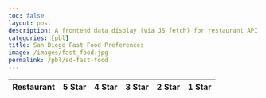 ```yaml
---
toc: false
layout: post
description: A frontend data display (via JS fetch) for restaurant API (made with BE POJO and JPA).
categories: [pbl]
title: San Diego Fast Food Preferences
image: /images/fast_food.jpg
permalink: /pbl/sd-fast-food
---
```

<!-- HTML table fragment for page -->
<table>
  <thead>
  <tr>
    <th>Restaurant</th>
    <th>5 Star</th>
    <th>4 Star</th>
    <th>3 Star</th>
    <th>2 Star</th>
    <th>1 Star</th>
  </tr>
  </thead>
  <tbody id="result">
    <!-- javascript generated data -->
  </tbody>
</table>

<!-- Script is layed out in a sequence (without a function) and will execute when page is loaded -->
<script>

  // prepare HTML defined "result" container for new output
  const resultContainer = document.getElementById("result");

  // keys for joke reactions
  const FIVE = "five";
  const FOUR = "four";
  const THREE = "three";
  const TWO = "two";
  const ONE = "one";

  // prepare fetch urls
  const url = "https://juicevrld.nighthawkcoding.ml/api/restaurants";
  const get_url = url +"/";
  const five_url = url + "/five/";  // 5-star reaction
  const four_url = url + "/four/";
  const three_url = url + "/three/";
  const two_url = url + "/two/";
  const one_url = url + "/one/";  //  1-star reaction

  // prepare fetch GET options
  const options = {
    method: 'GET', // *GET, POST, PUT, DELETE, etc.
    mode: 'cors', // no-cors, *cors, same-origin
    cache: 'default', // *default, no-cache, reload, force-cache, only-if-cached
    credentials: 'same-origin', // include, same-origin, omit
    headers: {
      'Content-Type': 'application/json'
      // 'Content-Type': 'application/x-www-form-urlencoded',
    },
  };
  // prepare fetch PUT options, clones with JS Spread Operator (...)
  const put_options = {...options, method: 'PUT'}; // clones and replaces method

  // fetch the API
  fetch(get_url, options)
    // response is a RESTful "promise" on any successful fetch
    .then(response => {
      // check for response errors
      if (response.status !== 200) {
          error('GET API response failure: ' + response.status);
          return;
      }
      // valid response will have JSON data
      response.json().then(data => {
          console.log(data);
          for (const row of data) {
            // make "tr element" for each "row of data"
            const tr = document.createElement("tr");
            
            // td for joke cell
            const restaurant = document.createElement("td");
              restaurant.innerHTML = row.id + ". " + row.restr;  // add fetched data to innerHTML

            // td for five cell with onclick actions
            const five = document.createElement("td");
              const five_but = document.createElement("button");
              five_but.id = FIVE+row.id;   // establishes a HAHA JS id for cell
              five_but.innerHTML = row.five;  // add fetched "haha count" to innerHTML
              five_but.onclick = function () {
                // onclick function call with "like parameters"
                reaction(FIVE, five_url+row.id, five_but.id);  
              };
              five.appendChild(five_but);  // add "haha button" to haha cell
            
            const four = document.createElement("td");
              const four_but = document.createElement("button");
              four_but.id = FOUR+row.id;
              four_but.innerHTML = row.four;
              four_but.onclick = function () {
                reaction(FOUR, four_url+row.id, four_but.id);  
              };
              four.appendChild(four_but);

            const three = document.createElement("td");
              const three_but = document.createElement("button");
              three_but.id = THREE+row.id;
              three_but.innerHTML = row.three;
              three_but.onclick = function () {
                reaction(THREE, three_url+row.id, three_but.id);  
              };
              three.appendChild(three_but);  

            const two = document.createElement("td");
              const two_but = document.createElement("button");
              two_but.id = TWO+row.id;
              two_but.innerHTML = row.two;
              two_but.onclick = function () {
                reaction(TWO, two_url+row.id, two_but.id);  
              };
              two.appendChild(two_but); 
              
            // td for boohoo cell with onclick actions
            const one = document.createElement("td");
              const one_but = document.createElement("button");
              one_but.id = ONE+row.id;  // establishes a BOOHOO JS id for cell
              one_but.innerHTML = row.one;  // add fetched "boohoo count" to innerHTML
              one_but.onclick = function () {
                // onclick function call with "jeer parameters"
                reaction(ONE, one_url+row.id, one_but.id);  
              };
              one.appendChild(one_but);  // add "boohoo button" to boohoo cell  

            // this builds ALL td's (cells) into tr (row) element
            tr.appendChild(restaurant);
            tr.appendChild(five);
            tr.appendChild(four);
            tr.appendChild(three);
            tr.appendChild(two);
            tr.appendChild(one);

            // this adds all the tr (row) work above to the HTML "result" container
            resultContainer.appendChild(tr);
          }
      })
  })
  // catch fetch errors (ie Nginx ACCESS to server blocked)
  .catch(err => {
    error(err + " " + get_url);
  });

  // Reaction function to likes or jeers user actions
  function reaction(type, put_url, elemID) {

    // fetch the API
    fetch(put_url, put_options)
    // response is a RESTful "promise" on any successful fetch
    .then(response => {
      // check for response errors
      if (response.status !== 200) {
          error("PUT API response failure: " + response.status)
          return;  // api failure
      }
      // valid response will have JSON data
      response.json().then(data => {
          console.log(data);
          // Likes or Jeers updated/incremented
          if (type === FIVE) { // like data element
            document.getElementById(elemID).innerHTML = data.five;  // fetched haha data assigned to haha Document Object Model (DOM)
          // additional ratings
          } else if (type === FOUR) {
            document.getElementById(elemID).innerHTML = data.four;
          } else if (type === THREE) {
            document.getElementById(elemID).innerHTML = data.three;  
          } else if (type === TWO) {
            document.getElementById(elemID).innerHTML = data.two;  
          } else if (type === ONE) { // 1 star data element
            document.getElementById(elemID).innerHTML = data.one;  // fetched boohoo data assigned to boohoo Document Object Model (DOM)
          } else {
            error("unknown type: " + type);  // should never occur
          }  
      })
    })
    // catch fetch errors (ie Nginx ACCESS to server blocked)
    .catch(err => {
      error(err + " " + put_url);
    });
    
  }

  // Something went wrong with actions or responses
  function error(err) {
    // log as Error in console
    console.error(err);
    // append error to resultContainer
    const tr = document.createElement("tr");
    const td = document.createElement("td");
    td.innerHTML = err;
    tr.appendChild(td);
    resultContainer.appendChild(tr);
  }

</script>

